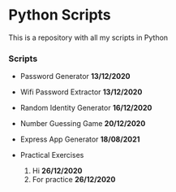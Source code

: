 # Python Scripts

This is a repository with all my scripts in Python

### Scripts

- Password Generator **13/12/2020**
- Wifi Password Extractor **13/12/2020**
- Random Identity Generator **16/12/2020**
- Number Guessing Game **20/12/2020**
- Express App Generator **18/08/2021**

- Practical Exercises
  1. Hi **26/12/2020**
  2. For practice **26/12/2020**
